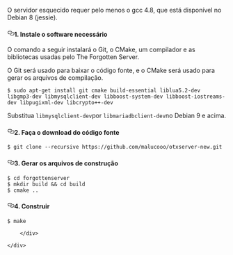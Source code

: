 <div id="wiki-body" class="mt-4 flex-auto min-width-0 gollum-markdown-content instapaper_body">
        <div class="markdown-body">
          <p><font style="vertical-align: inherit;"><font style="vertical-align: inherit;">O servidor esquecido requer pelo menos o gcc 4.8, que está disponível no Debian 8 (jessie).</font></font></p>
<h4>
<a id="user-content-1-install-the-required-software" class="anchor" href="#1-install-the-required-software" aria-hidden="true"><svg class="octicon octicon-link" viewBox="0 0 16 16" version="1.1" width="16" height="16" aria-hidden="true"><path fill-rule="evenodd" d="M4 9h1v1H4c-1.5 0-3-1.69-3-3.5S2.55 3 4 3h4c1.45 0 3 1.69 3 3.5 0 1.41-.91 2.72-2 3.25V8.59c.58-.45 1-1.27 1-2.09C10 5.22 8.98 4 8 4H4c-.98 0-2 1.22-2 2.5S3 9 4 9zm9-3h-1v1h1c1 0 2 1.22 2 2.5S13.98 12 13 12H9c-.98 0-2-1.22-2-2.5 0-.83.42-1.64 1-2.09V6.25c-1.09.53-2 1.84-2 3.25C6 11.31 7.55 13 9 13h4c1.45 0 3-1.69 3-3.5S14.5 6 13 6z"></path></svg></a><font style="vertical-align: inherit;"><font style="vertical-align: inherit;">1. Instale o software necessário</font></font></h4>
<p><font style="vertical-align: inherit;"><font style="vertical-align: inherit;">O comando a seguir instalará o Git, o CMake, um compilador e as bibliotecas usadas pelo The Forgotten Server.</font></font></p>
<p><font style="vertical-align: inherit;"><font style="vertical-align: inherit;">O Git será usado para baixar o código fonte, e o CMake será usado para gerar os arquivos de compilação.</font></font></p>
<pre><code>$ sudo apt-get install git cmake build-essential liblua5.2-dev libgmp3-dev libmysqlclient-dev libboost-system-dev libboost-iostreams-dev libpugixml-dev libcrypto++-dev
</code></pre>
<p><font style="vertical-align: inherit;"><font style="vertical-align: inherit;">Substitua </font></font><code>libmysqlclient-dev</code><font style="vertical-align: inherit;"><font style="vertical-align: inherit;">por </font></font><code>libmariadbclient-dev</code><font style="vertical-align: inherit;"><font style="vertical-align: inherit;">no Debian 9 e acima.</font></font></p>
<h4>
<a id="user-content-2-download-the-source-code" class="anchor" href="#2-download-the-source-code" aria-hidden="true"><svg class="octicon octicon-link" viewBox="0 0 16 16" version="1.1" width="16" height="16" aria-hidden="true"><path fill-rule="evenodd" d="M4 9h1v1H4c-1.5 0-3-1.69-3-3.5S2.55 3 4 3h4c1.45 0 3 1.69 3 3.5 0 1.41-.91 2.72-2 3.25V8.59c.58-.45 1-1.27 1-2.09C10 5.22 8.98 4 8 4H4c-.98 0-2 1.22-2 2.5S3 9 4 9zm9-3h-1v1h1c1 0 2 1.22 2 2.5S13.98 12 13 12H9c-.98 0-2-1.22-2-2.5 0-.83.42-1.64 1-2.09V6.25c-1.09.53-2 1.84-2 3.25C6 11.31 7.55 13 9 13h4c1.45 0 3-1.69 3-3.5S14.5 6 13 6z"></path></svg></a><font style="vertical-align: inherit;"><font style="vertical-align: inherit;">2. Faça o download do código fonte</font></font></h4>
<pre><code>$ git clone --recursive https://github.com/malucooo/otxserver-new.git
</code></pre>
<h4>
<a id="user-content-3-generate-the-build-files" class="anchor" href="#3-generate-the-build-files" aria-hidden="true"><svg class="octicon octicon-link" viewBox="0 0 16 16" version="1.1" width="16" height="16" aria-hidden="true"><path fill-rule="evenodd" d="M4 9h1v1H4c-1.5 0-3-1.69-3-3.5S2.55 3 4 3h4c1.45 0 3 1.69 3 3.5 0 1.41-.91 2.72-2 3.25V8.59c.58-.45 1-1.27 1-2.09C10 5.22 8.98 4 8 4H4c-.98 0-2 1.22-2 2.5S3 9 4 9zm9-3h-1v1h1c1 0 2 1.22 2 2.5S13.98 12 13 12H9c-.98 0-2-1.22-2-2.5 0-.83.42-1.64 1-2.09V6.25c-1.09.53-2 1.84-2 3.25C6 11.31 7.55 13 9 13h4c1.45 0 3-1.69 3-3.5S14.5 6 13 6z"></path></svg></a><font style="vertical-align: inherit;"><font style="vertical-align: inherit;">3. Gerar os arquivos de construção</font></font></h4>
<pre><code>$ cd forgottenserver<font></font>
$ mkdir build &amp;&amp; cd build<font></font>
$ cmake ..<font></font>
</code></pre>
<h4>
<a id="user-content-4-build" class="anchor" href="#4-build" aria-hidden="true"><svg class="octicon octicon-link" viewBox="0 0 16 16" version="1.1" width="16" height="16" aria-hidden="true"><path fill-rule="evenodd" d="M4 9h1v1H4c-1.5 0-3-1.69-3-3.5S2.55 3 4 3h4c1.45 0 3 1.69 3 3.5 0 1.41-.91 2.72-2 3.25V8.59c.58-.45 1-1.27 1-2.09C10 5.22 8.98 4 8 4H4c-.98 0-2 1.22-2 2.5S3 9 4 9zm9-3h-1v1h1c1 0 2 1.22 2 2.5S13.98 12 13 12H9c-.98 0-2-1.22-2-2.5 0-.83.42-1.64 1-2.09V6.25c-1.09.53-2 1.84-2 3.25C6 11.31 7.55 13 9 13h4c1.45 0 3-1.69 3-3.5S14.5 6 13 6z"></path></svg></a><font style="vertical-align: inherit;"><font style="vertical-align: inherit;">4. Construir</font></font></h4>
<pre><code>$ make
</code></pre>

        </div>

    </div>
